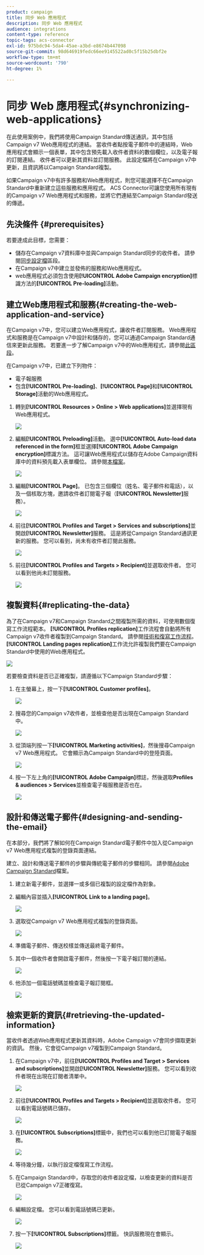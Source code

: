 ```yaml
---
product: campaign
title: 同步 Web 應用程式
description: 同步 Web 應用程式
audience: integrations
content-type: reference
topic-tags: acs-connector
exl-id: 975bdc94-5da4-45ae-a3bd-e8674b447098
source-git-commit: 98d646919fedc66ee9145522ad0c5f15b25dbf2e
workflow-type: tm+mt
source-wordcount: '790'
ht-degree: 1%

---
```


# 同步 Web 應用程式{#synchronizing-web-applications}

在此使用案例中，我們將使用Campaign Standard傳送通訊，其中包括Campaign v7 Web應用程式的連結。 當收件者點按電子郵件中的連結時，Web應用程式會顯示一個表單，其中包含預先載入收件者資料的數個欄位，以及電子報的訂閱連結。 收件者可以更新其資料並訂閱服務。 此設定檔將在Campaign v7中更新，且資訊將以Campaign Standard複製。

如果Campaign v7中有許多服務和Web應用程式，則您可能選擇不在Campaign Standard中重新建立這些服務和應用程式。 ACS Connector可讓您使用所有現有的Campaign v7 Web應用程式和服務，並將它們連結至Campaign Standard發送的傳遞。

## 先決條件 {#prerequisites}

若要達成此目標，您需要：

* 儲存在Campaign v7資料庫中並與Campaign Standard同步的收件者。 請參閱[同步設定檔](../../integrations/using/synchronizing-profiles.md)區段。
* 在Campaign v7中建立並發佈的服務和Web應用程式。
* web應用程式必須包含使用&#x200B;**[!UICONTROL Adobe Campaign encryption]**&#x200B;標識方法的&#x200B;**[!UICONTROL Pre-loading]**&#x200B;活動。

## 建立Web應用程式和服務{#creating-the-web-application-and-service}

在Campaign v7中，您可以建立Web應用程式，讓收件者訂閱服務。 Web應用程式和服務是在Campaign v7中設計和儲存的，您可以通過Campaign Standard通信來更新此服務。 若要進一步了解Campaign v7中的Web應用程式，請參閱[此區段](../../web/using/adding-fields-to-a-web-form.md#subscription-checkboxes)。

在Campaign v7中，已建立下列物件：

* 電子報服務
* 包含&#x200B;**[!UICONTROL Pre-loading]**、**[!UICONTROL Page]**&#x200B;和&#x200B;**[!UICONTROL Storage]**&#x200B;活動的Web應用程式。

1. 轉到&#x200B;**[!UICONTROL Resources > Online > Web applications]**&#x200B;並選擇現有Web應用程式。

   ![](assets/acs_connect_lp_2.png)

1. 編輯&#x200B;**[!UICONTROL Preloading]**&#x200B;活動。 選中&#x200B;**[!UICONTROL Auto-load data referenced in the form]**&#x200B;框並選擇&#x200B;**[!UICONTROL Adobe Campaign encryption]**&#x200B;標識方法。 這可讓Web應用程式以儲存在Adobe Campaign資料庫中的資料預先載入表單欄位。 請參閱[本檔案](../../web/using/publishing-a-web-form.md#pre-loading-the-form-data)。

   ![](assets/acs_connect_lp_4.png)

1. 編輯&#x200B;**[!UICONTROL Page]**。 已包含三個欄位（姓名、電子郵件和電話），以及一個核取方塊，邀請收件者訂閱電子報（**[!UICONTROL Newsletter]**&#x200B;服務）。

   ![](assets/acs_connect_lp_3.png)

1. 前往&#x200B;**[!UICONTROL Profiles and Target > Services and subscriptions]**&#x200B;並開啟&#x200B;**[!UICONTROL Newsletter]**&#x200B;服務。 這是將從Campaign Standard通訊更新的服務。 您可以看到，尚未有收件者訂閱此服務。

   ![](assets/acs_connect_lp_5.png)

1. 前往&#x200B;**[!UICONTROL Profiles and Targets > Recipient]**&#x200B;並選取收件者。 您可以看到他尚未訂閱服務。

   ![](assets/acs_connect_lp_6.png)

## 複製資料{#replicating-the-data}

為了在Campaign v7和Campaign Standard之間複製所需的資料，可使用數個復寫工作流程範本。 **[!UICONTROL Profiles replication]**&#x200B;工作流程會自動將所有Campaign v7收件者複製到Campaign Standard。 請參閱[技術和復寫工作流程](../../integrations/using/acs-connector-principles-and-data-cycle.md#technical-and-replication-workflows)。 **[!UICONTROL Landing pages replication]**&#x200B;工作流允許複製我們要在Campaign Standard中使用的Web應用程式。

![](assets/acs_connect_lp_1.png)

若要檢查資料是否已正確複製，請遵循以下Campaign Standard步驟：

1. 在主螢幕上，按一下&#x200B;**[!UICONTROL Customer profiles]**。

   ![](assets/acs_connect_lp_7.png)

1. 搜尋您的Campaign v7收件者，並檢查他是否出現在Campaign Standard中。

   ![](assets/acs_connect_lp_8.png)

1. 從頂端列按一下&#x200B;**[!UICONTROL Marketing activities]**，然後搜尋Campaign v7 Web應用程式。 它會顯示為Campaign Standard中的登陸頁面。

   ![](assets/acs_connect_lp_9.png)

1. 按一下左上角的&#x200B;**[!UICONTROL Adobe Campaign]**&#x200B;標誌，然後選取&#x200B;**Profiles &amp; audiences > Services**&#x200B;並檢查電子報服務是否也在。

   ![](assets/acs_connect_lp_10.png)

## 設計和傳送電子郵件{#designing-and-sending-the-email}

在本部分，我們將了解如何在Campaign Standard電子郵件中加入從Campaign v7 Web應用程式複製的登錄頁面連結。

建立、設計和傳送電子郵件的步驟與傳統電子郵件的步驟相同。 請參閱[Adobe Campaign Standard](https://experienceleague.adobe.com/docs/campaign-standard.html?lang=zh-Hant)檔案。

1. 建立新電子郵件，並選擇一或多個已複製的設定檔作為對象。
1. 編輯內容並插入&#x200B;**[!UICONTROL Link to a landing page]**。

   ![](assets/acs_connect_lp_12.png)

1. 選取從Campaign v7 Web應用程式複製的登錄頁面。

   ![](assets/acs_connect_lp_13.png)

1. 準備電子郵件、傳送校樣並傳送最終電子郵件。
1. 其中一個收件者會開啟電子郵件，然後按一下電子報訂閱的連結。

   ![](assets/acs_connect_lp_14.png)

1. 他添加一個電話號碼並檢查電子報訂閱框。

   ![](assets/acs_connect_lp_15.png)

## 檢索更新的資訊{#retrieving-the-updated-information}

當收件者透過Web應用程式更新其資料時，Adobe Campaign v7會同步擷取更新的資訊。 然後，它會從Campaign v7複製到Campaign Standard。

1. 在Campaign v7中，前往&#x200B;**[!UICONTROL Profiles and Target > Services and subscriptions]**&#x200B;並開啟&#x200B;**[!UICONTROL Newsletter]**&#x200B;服務。 您可以看到收件者現在出現在訂閱者清單中。

   ![](assets/acs_connect_lp_16.png)

1. 前往&#x200B;**[!UICONTROL Profiles and Targets > Recipient]**&#x200B;並選取收件者。 您可以看到電話號碼已儲存。

   ![](assets/acs_connect_lp_17.png)

1. 在&#x200B;**[!UICONTROL Subscriptions]**&#x200B;標籤中，我們也可以看到他已訂閱電子報服務。

   ![](assets/acs_connect_lp_18.png)

1. 等待幾分鐘，以執行設定檔復寫工作流程。
1. 在Campaign Standard中，存取您的收件者設定檔，以檢查更新的資料是否已從Campaign v7正確復寫。

   ![](assets/acs_connect_lp_19.png)

1. 編輯設定檔。 您可以看到電話號碼已更新。

   ![](assets/acs_connect_lp_20.png)

1. 按一下&#x200B;**[!UICONTROL Subscriptions]**&#x200B;標籤。 快訊服務現在會顯示。

   ![](assets/acs_connect_lp_21.png)
